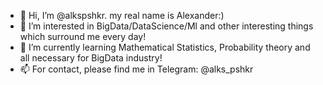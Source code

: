 - 👋 Hi, I’m @alkspshkr. my real name is Alexander:)
- 👀 I’m interested in BigData/DataScience/Ml and other interesting things which surround me every day!
- 🌱 I’m currently learning Mathematical Statistics, Probability theory and all necessary for BigData industry!
- 📫 For contact, please find me in Telegram: @alks_pshkr



<!---
alkspshkr/alkspshkr is a ✨ special ✨ repository because its `README.md` (this file) appears on your GitHub profile.
You can click the Preview link to take a look at your changes.
--->
